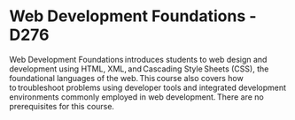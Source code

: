 # Web Development Foundations - D276
 Web Development Foundations introduces students to web design and development using HTML, XML, and Cascading Style Sheets (CSS), the foundational languages of the web. This course also covers how to troubleshoot problems using developer tools and integrated development environments commonly employed in web development. There are no prerequisites for this course. 
